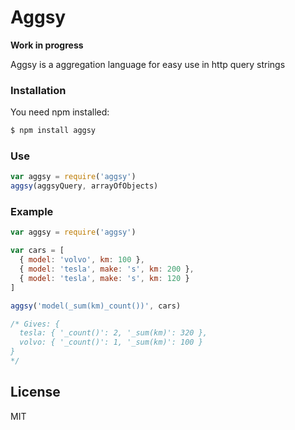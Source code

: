 # Aggsy

**Work in progress**

Aggsy is a aggregation language for easy use in http query strings

### Installation

You need npm installed:

```sh
$ npm install aggsy
```

### Use

```javascript
var aggsy = require('aggsy')
aggsy(aggsyQuery, arrayOfObjects)
```

### Example

```javascript
var aggsy = require('aggsy')

var cars = [
  { model: 'volvo', km: 100 },
  { model: 'tesla', make: 's', km: 200 },
  { model: 'tesla', make: 's', km: 120 }
]

aggsy('model(_sum(km)_count())', cars)

/* Gives: {
  tesla: { '_count()': 2, '_sum(km)': 320 },
  volvo: { '_count()': 1, '_sum(km)': 100 }
}
*/
```

License
----

MIT
